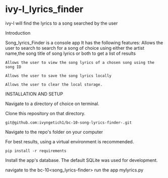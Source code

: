 # ivy-l_lyrics_finder
ivy-l will find the lyrics to a song searched by the user


Introduction

Song_lyrics_Finder is a console app
It has the following features:
	Allows the user to search to search for a song of choice using either the artist name,the song title of song lyrics or both to get a list of results

	Allows the user to view the song lyrics of a chosen song using the song ID

	Allows the user to save the song lyrics locally

	Allows the user to clear the local storage.




INSTALLATION AND SETUP

 Navigate to a directory of choice on terminal.

Clone this repository on that directory.

	git@github.com:ivyngetich1/bc-10-song-lyrics-finder-.git
    
Navigate to the repo's folder on your computer

For best results, using a virtual environment is recommended.

    pip install -r requirements
    
   

Install the app's database. The default SQLite was used for development.

navigate to the bc-10<song_lyrics-finder>
run the app mylyrics.py
